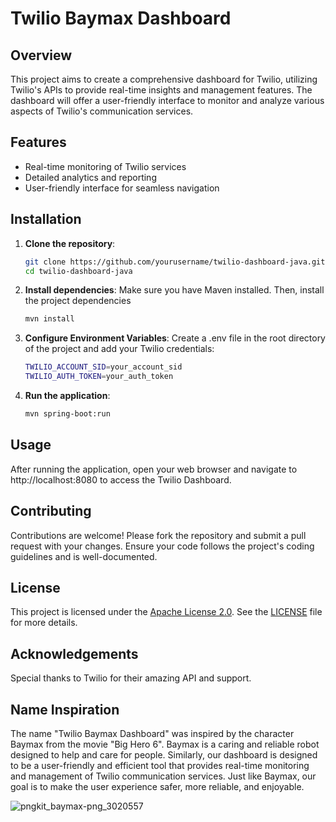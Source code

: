 # Twilio Baymax Dashboard

## Overview
This project aims to create a comprehensive dashboard for Twilio, utilizing Twilio's APIs to provide real-time insights and management features. The dashboard will offer a user-friendly interface to monitor and analyze various aspects of Twilio's communication services.

## Features
- Real-time monitoring of Twilio services
- Detailed analytics and reporting
- User-friendly interface for seamless navigation

## Installation
1. **Clone the repository**:
   
   ```bash
   git clone https://github.com/yourusername/twilio-dashboard-java.git
   cd twilio-dashboard-java

2. **Install dependencies**:
   Make sure you have Maven installed. Then, install the project dependencies
   
   ```bash
   mvn install

3. **Configure Environment Variables**:
   Create a .env file in the root directory of the project and add your Twilio credentials:
   
   ```bash
   TWILIO_ACCOUNT_SID=your_account_sid
   TWILIO_AUTH_TOKEN=your_auth_token

4. **Run the application**:
   
   ```bash   
   mvn spring-boot:run

## Usage
After running the application, open your web browser and navigate to http://localhost:8080 to access the Twilio Dashboard.

## Contributing
Contributions are welcome! Please fork the repository and submit a pull request with your changes. Ensure your code follows the project's coding guidelines and is well-documented.

## License
This project is licensed under the [Apache License 2.0](https://www.apache.org/licenses/LICENSE-2.0). See the [LICENSE](./LICENSE) file for more details.

## Acknowledgements
Special thanks to Twilio for their amazing API and support.

## Name Inspiration
The name "Twilio Baymax Dashboard" was inspired by the character Baymax from the movie "Big Hero 6". Baymax is a caring and reliable robot designed to help and care for people. Similarly, our dashboard is designed to be a user-friendly and efficient tool that provides real-time monitoring and management of Twilio communication services. Just like Baymax, our goal is to make the user experience safer, more reliable, and enjoyable.

![pngkit_baymax-png_3020557](https://github.com/user-attachments/assets/35844581-8d2e-4fff-b952-4a765ff82e69)
